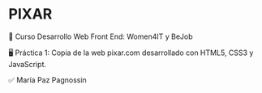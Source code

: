 # PIXAR

 📌  Curso Desarrollo Web Front End: Women4IT y BeJob
 
 🖥  Práctica 1: Copia de la web pixar.com desarrollado con HTML5, CSS3 y JavaScript.
 
 ✅  María Paz Pagnossin
